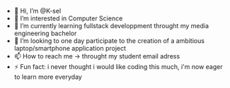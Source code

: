 - 👋 Hi, I’m @K-sel
- 👀 I’m interested in Computer Science
- 🌱 I’m currently learning fullstack developpment throught my media engineering bachelor
- 💞️ I’m looking to one day participate to the creation of a ambitious laptop/smartphone application project
- 📫 How to reach me -> throught my student email adress
- ⚡ Fun fact: i never thought i would like coding this much, i'm now eager to learn more everyday

<!---
K-sel/K-sel is a ✨ special ✨ repository because its `README.md` (this file) appears on your GitHub profile.
You can click the Preview link to take a look at your changes.
--->
